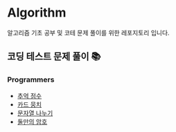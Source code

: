 # Algorithm
알고리즘 기초 공부 및 코테 문제 풀이를 위한 레포지토리 입니다.

## 코딩 테스트 문제 풀이 📚
### Programmers
- [추억 점수](https://github.com/ksyk1205/Algorithm/blob/master/src/codingtest/programmers/MemoryScore.java)
- [카드 뭉치](https://github.com/ksyk1205/Algorithm/blob/master/src/codingtest/programmers/CardBundle.java)
- [문자열 나누기](https://github.com/ksyk1205/Algorithm/blob/master/src/codingtest/programmers/SeparateString.java)
- [둘만의 암호](https://github.com/ksyk1205/Algorithm/blob/master/src/codingtest/programmers/OurPassword.java)
